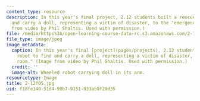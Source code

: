 ```yaml
---
content_type: resource
description: In this year's final project, 2.12 students built a rescue robot to find
  and carry a doll, representing a victim of disaster, to the "emergency room." (Image
  from video by Phil Shaltis. Used with permission.)
file: /media/https%3A/open-learning-course-data-rc.s3.amazonaws.com/2-12-introduction-to-robotics-fall-2005/f18fe14051d490b79151933ab9f29d35_2-12f05.jpg
file_type: image/jpeg
image_metadata:
  caption: In this year's final [project](pages/projects), 2.12 students built a rescue
    robot to find and carry a doll, representing a victim of disaster, to the "emergency
    room." (Image from video by Phil Shaltis. Used with permission.)
  credit: ''
  image-alt: Wheeled robot carrying doll in its arm.
resourcetype: Image
title: 2-12f05.jpg
uid: f18fe140-51d4-90b7-9151-933ab9f29d35
---
```

